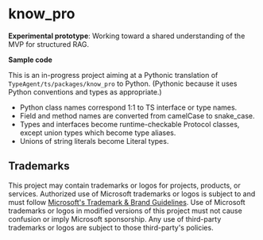 # know_pro

**Experimental prototype**: Working toward a shared understanding of the MVP for structured RAG.

**Sample code**

This is an in-progress project aiming at a Pythonic translation of
`TypeAgent/ts/packages/know_pro` to Python. (Pythonic because it
uses Python conventions and types as appropriate.)

- Python class names correspond 1:1 to TS interface or type names.
- Field and method names are converted from camelCase to snake_case.
- Types and interfaces become runtime-checkable Protocol classes,
  except union types which become type aliases.
- Unions of string literals become Literal types.

## Trademarks

This project may contain trademarks or logos for projects, products, or services.
Authorized use of Microsoft trademarks or logos is subject to and must follow
[Microsoft's Trademark & Brand Guidelines](https://www.microsoft.com/en-us/legal/intellectualproperty/trademarks/usage/general).
Use of Microsoft trademarks or logos in modified versions of this project
must not cause confusion or imply Microsoft sponsorship.
Any use of third-party trademarks or logos are subject to those third-party's policies.

